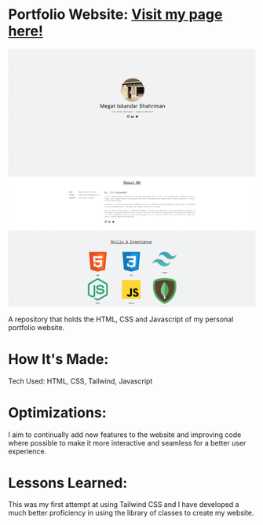 # Portfolio Website: <a href="#">Visit my page here!</a>

![Website screenshot 01](https://github.com/Isky-Codes/portfolio-website/blob/main/screenshots/Capture.PNG)
![Website screenshot 02](https://github.com/Isky-Codes/portfolio-website/blob/main/screenshots/bio.PNG)

A repository that holds the HTML, CSS and Javascript of my personal portfolio website. 

# How It's Made:
Tech Used: HTML, CSS, Tailwind, Javascript

# Optimizations:
I aim to continually add new features to the website and improving code where possible to make it more interactive and seamless for a better user experience.

# Lessons Learned:
This was my first attempt at using Tailwind CSS and I have developed a much better proficiency in using the library of classes to create my website. 
